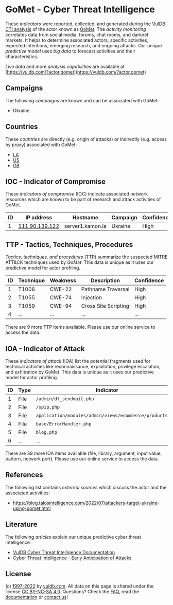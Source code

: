 # GoMet - Cyber Threat Intelligence

These _indicators_ were reported, collected, and generated during the [VulDB CTI analysis](https://vuldb.com/?kb.cti) of the actor known as [GoMet](https://vuldb.com/?actor.gomet). The _activity monitoring_ correlates data from social media, forums, chat rooms, and darknet markets. It helps to determine associated actors, specific activities, expected intentions, emerging research, and ongoing attacks. Our unique _predictive model_ uses _big data_ to forecast activities and their characteristics.

_Live data_ and more _analysis capabilities_ are available at [https://vuldb.com/?actor.gomet](https://vuldb.com/?actor.gomet)

## Campaigns

The following _campaigns_ are known and can be associated with GoMet:

* Ukraine

## Countries

These _countries_ are directly (e.g. origin of attacks) or indirectly (e.g. access by proxy) associated with GoMet:

* [LA](https://vuldb.com/?country.la)
* [US](https://vuldb.com/?country.us)
* [GB](https://vuldb.com/?country.gb)

## IOC - Indicator of Compromise

These _indicators of compromise_ (IOC) indicate associated network resources which are known to be part of research and attack activities of GoMet.

ID | IP address | Hostname | Campaign | Confidence
-- | ---------- | -------- | -------- | ----------
1 | [111.90.139.122](https://vuldb.com/?ip.111.90.139.122) | server1.kamon.la | Ukraine | High

## TTP - Tactics, Techniques, Procedures

_Tactics, techniques, and procedures_ (TTP) summarize the suspected MITRE ATT&CK techniques used by _GoMet_. This data is unique as it uses our predictive model for actor profiling.

ID | Technique | Weakness | Description | Confidence
-- | --------- | -------- | ----------- | ----------
1 | T1006 | CWE-22 | Pathname Traversal | High
2 | T1055 | CWE-74 | Injection | High
3 | T1059 | CWE-94 | Cross Site Scripting | High
4 | ... | ... | ... | ...

There are 9 more TTP items available. Please use our online service to access the data.

## IOA - Indicator of Attack

These _indicators of attack_ (IOA) list the potential fragments used for technical activities like reconnaissance, exploitation, privilege escalation, and exfiltration by GoMet. This data is unique as it uses our predictive model for actor profiling.

ID | Type | Indicator | Confidence
-- | ---- | --------- | ----------
1 | File | `/admin/dl_sendmail.php` | High
2 | File | `/spip.php` | Medium
3 | File | `application/modules/admin/views/ecommerce/products.php` | High
4 | File | `base/ErrorHandler.php` | High
5 | File | `blog.php` | Medium
6 | ... | ... | ...

There are 39 more IOA items available (file, library, argument, input value, pattern, network port). Please use our online service to access the data.

## References

The following list contains _external sources_ which discuss the actor and the associated activities:

* https://blog.talosintelligence.com/2022/07/attackers-target-ukraine-using-gomet.html

## Literature

The following _articles_ explain our unique predictive cyber threat intelligence:

* [VulDB Cyber Threat Intelligence Documentation](https://vuldb.com/?kb.cti)
* [Cyber Threat Intelligence - Early Anticipation of Attacks](https://www.scip.ch/en/?labs.20201022)

## License

(c) [1997-2022](https://vuldb.com/?kb.changelog) by [vuldb.com](https://vuldb.com/?kb.about). All data on this page is shared under the license [CC BY-NC-SA 4.0](https://creativecommons.org/licenses/by-nc-sa/4.0/). Questions? Check the [FAQ](https://vuldb.com/?kb.faq), read the [documentation](https://vuldb.com/?kb) or [contact us](https://vuldb.com/?contact)!
